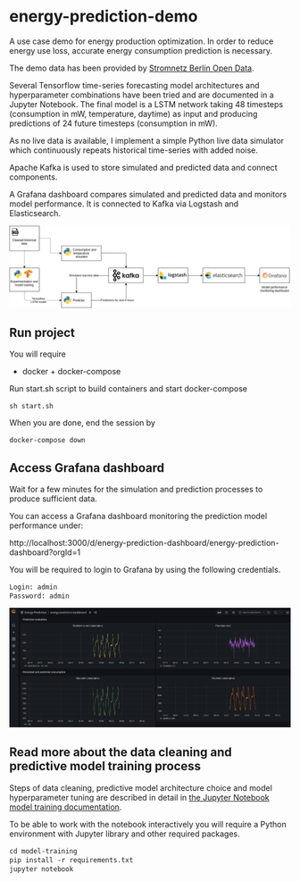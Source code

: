 # energy-prediction-demo

A use case demo for energy production optimization. In order to reduce energy use loss, accurate energy consumption prediction is necessary.

The demo data has been provided by [Stromnetz Berlin Open Data](https://www.stromnetz.berlin/technik-und-innovationen/open-data).

Several Tensorflow time-series forecasting model architectures and hyperparameter combinations have been tried and are documented in a Jupyter Notebook.
The final model is a LSTM network taking 48 timesteps (consumption in mW, temperature, daytime) as input and producing predictions of 24 future timesteps (consumption in mW).

As no live data is available, I implement a simple Python live data simulator which continuously repeats historical time-series with added noise.

Apache Kafka is used to store simulated and predicted data and connect components.

A Grafana dashboard compares simulated and predicted data and monitors model performance. It is connected to Kafka via Logstash and Elasticsearch.

![Project architecture](img/project-architecture.png)

## Run project
You will require
* docker + docker-compose

Run start.sh script to build containers and start docker-compose

    sh start.sh

When you are done, end the session by

    docker-compose down

## Access Grafana dashboard
Wait for a few minutes for the simulation and prediction processes to produce sufficient data.

You can access a Grafana dashboard monitoring the prediction model performance under:

http://localhost:3000/d/energy-prediction-dashboard/energy-prediction-dashboard?orgId=1

You will be required to login to Grafana by using the following credentials.

    Login: admin
    Password: admin

![Grafana model performance monitoring dashboard](img/grafana-dashboard-screenshot.png)


## Read more about the data cleaning and predictive model training process

Steps of data cleaning, predictive model architecture choice and model hyperparameter tuning are described in detail in [the Jupyter Notebook model training documentation](model-training/model-training-documentation.ipynb).

To be able to work with the notebook interactively you will require a Python environment with Jupyter library and other required packages.

    cd model-training
    pip install -r requirements.txt
    jupyter notebook
